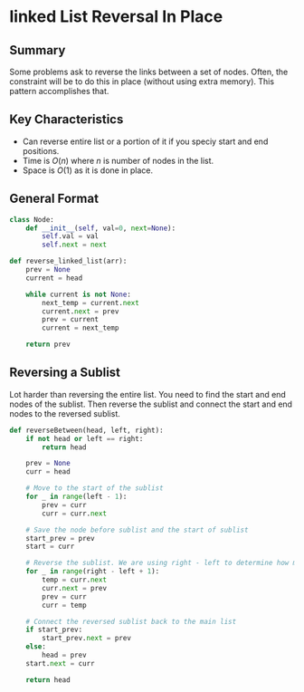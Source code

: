 # linked List Reversal In Place
## Summary
Some problems ask to reverse the links between a set of nodes. Often, the constraint will be to do this in place (without using extra memory). This pattern accomplishes that.
## Key Characteristics
- Can reverse entire list or a portion of it if you speciy start and end positions.
- Time is $O(n)$ where $n$ is number of nodes in the list.
- Space is $O(1)$ as it is done in place.
## General Format
```python
class Node:
    def __init__(self, val=0, next=None):
        self.val = val
        self.next = next

def reverse_linked_list(arr):
    prev = None
    current = head

    while current is not None:
        next_temp = current.next
        current.next = prev
        prev = current
        current = next_temp

    return prev
```
## Reversing a Sublist
Lot harder than reversing the entire list. You need to find the start and end nodes of the sublist. Then reverse the sublist and connect the start and end nodes to the reversed sublist.
```python
def reverseBetween(head, left, right):
    if not head or left == right:
        return head

    prev = None
    curr = head

    # Move to the start of the sublist
    for _ in range(left - 1):
        prev = curr
        curr = curr.next

    # Save the node before sublist and the start of sublist
    start_prev = prev
    start = curr

    # Reverse the sublist. We are using right - left to determine how many traversals we do.
    for _ in range(right - left + 1):
        temp = curr.next
        curr.next = prev
        prev = curr
        curr = temp

    # Connect the reversed sublist back to the main list
    if start_prev:
        start_prev.next = prev
    else:
        head = prev
    start.next = curr

    return head
```
